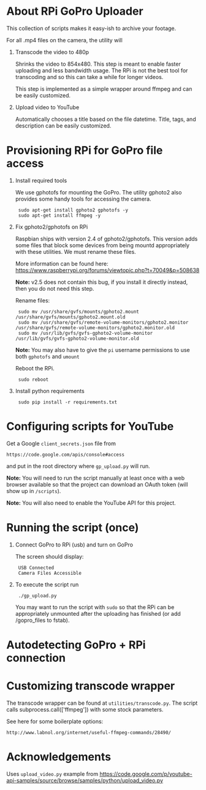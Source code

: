 About RPi GoPro Uploader
===
This collection of scripts makes it easy-ish to archive your footage.

For all .mp4 files on the camera, the utility will

1. Transcode the video to 480p 
    
    Shrinks the video to 854x480.  This step is meant to enable faster uploading and less bandwidth usage. The RPi is not the best tool for transcoding and so this can take a while for longer videos.

    This step is implemented as a simple wrapper around ffmpeg and can be easily customized.

2. Upload video to YouTube

    Automatically chooses a title based on the file datetime.  Title, tags, and description can be easily customized.

Provisioning RPi for GoPro file access
===

1. Install required tools 

    We use gphotofs for mounting the GoPro.  The utility gphoto2 also provides some handy tools for accessing the camera.

        sudo apt-get install gphoto2 gphotofs -y
        sudo apt-get install ffmpeg -y

2. Fix gphoto2/gphotofs on RPi

    Raspbian ships with version 2.4 of gphoto2/gphotofs.  This version adds some files that block some devices from being mountd appropriately with these utilities.  We must rename these files.  

    More information can be found here: https://www.raspberrypi.org/forums/viewtopic.php?t=70049&p=508638

    **Note:** v2.5 does not contain this bug, if you install it directly instead, then you do not need this step.

    Rename files:

        sudo mv /usr/share/gvfs/mounts/gphoto2.mount /usr/share/gvfs/mounts/gphoto2.mount.old
        sudo mv /usr/share/gvfs/remote-volume-monitors/gphoto2.monitor /usr/share/gvfs/remote-volume-monitors/gphoto2.monitor.old
        sudo mv /usr/lib/gvfs/gvfs-gphoto2-volume-monitor /usr/lib/gvfs/gvfs-gphoto2-volume-monitor.old

    **Note:** You may also have to give the `pi` username permissions to use both `gphotofs` and `umount`

    Reboot the RPi.

        sudo reboot

3. Install python requirements

        sudo pip install -r requirements.txt

Configuring scripts for YouTube
===

Get a Google `client_secrets.json` file from 

    https://code.google.com/apis/console#access

and put in the root directory where `gp_upload.py` will run.

**Note:** You will need to run the script manually at least once with a web browser available so that the project can download an OAuth token (will show up in `/scripts`).

**Note:** You will also need to enable the YouTube API for this project.

Running the script (once)
===

1. Connect GoPro to RPi (usb) and turn on GoPro

    The screen should display:

        USB Connected
        Camera Files Accessible

2. To execute the script run

        ./gp_upload.py

    You may want to run the script with `sudo` so that the RPi can be appropriately unmounted after the uploading has finished (or add /gopro_files to fstab).


Autodetecting GoPro + RPi connection
===



Customizing transcode wrapper
===
The transcode wrapper can be found at `utilities/transcode.py`.  The script calls subprocess.call(['ffmpeg']) with some stock parameters.  

See here for some boilerplate options:

    http://www.labnol.org/internet/useful-ffmpeg-commands/28490/


Acknowledgements
===

Uses `upload_video.py` example from https://code.google.com/p/youtube-api-samples/source/browse/samples/python/upload_video.py

